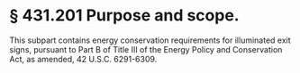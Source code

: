 # § 431.201   Purpose and scope.

This subpart contains energy conservation requirements for illuminated exit signs, pursuant to Part B of Title III of the Energy Policy and Conservation Act, as amended, 42 U.S.C. 6291-6309.




